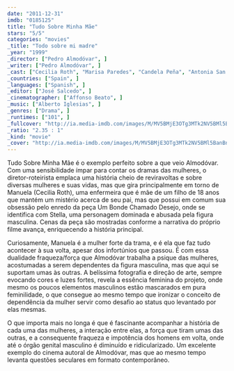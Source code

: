 ```yaml
---
date: "2011-12-31"
imdb: "0185125"
title: "Tudo Sobre Minha Mãe"
stars: "5/5"
categories: "movies"
_title: "Todo sobre mi madre"
_year: "1999"
_director: ["Pedro Almodóvar", ]
_writer: ["Pedro Almodóvar", ]
_cast: ["Cecilia Roth", "Marisa Paredes", "Candela Peña", "Antonia San Juan", "Penélope Cruz", "Rosa Maria Sardà", "Fernando Fernán Gómez", "Toni Cantó", "Eloy Azorín", ]
_countries: ["Spain", ]
_languages: ["Spanish", ]
_editor: ["José Salcedo", ]
_cinematographer: ["Affonso Beato", ]
_music: ["Alberto Iglesias", ]
_genres: ["Drama", ]
_runtimes: ["101", ]
_fullcover: "http://ia.media-imdb.com/images/M/MV5BMjE3OTg3MTk2NV5BMl5BanBnXkFtZTcwNzA4ODMyMQ@@.jpg"
_ratio: "2.35 : 1"
_kind: "movie"
_cover: "http://ia.media-imdb.com/images/M/MV5BMjE3OTg3MTk2NV5BMl5BanBnXkFtZTcwNzA4ODMyMQ@@._V1._SX77_SY140_.jpg"
---
```

Tudo Sobre Minha Mãe é o exemplo perfeito sobre a que veio Almodóvar. Com uma sensibilidade ímpar para contar os dramas das mulheres, o diretor-roteirista emplaca uma história cheio de reviravoltas e sobre diversas mulheres e suas vidas, mas que gira principalmente em torno de Manuela (Cecilia Roth), uma enfermeira que é mãe de um filho de 18 anos que mantém um mistério acerca de seu pai, mas que possui em comum sua obsessão pelo enredo da peça Um Bonde Chamado Desejo, onde se identifica com Stella, uma personagem dominada e abusada pela figura masculina. Cenas da peça são mostradas conforme a narrativa do próprio filme avança, enriquecendo a história principal.

Curiosamente, Manuela é a mulher forte da trama, e é ela que faz tudo acontecer à sua volta, apesar dos infortúnios que passou. É com essa dualidade fraqueza/força que Almodóvar trabalha a psique das mulheres, acostumadas a serem dependentes da figura masculina, mas que aqui se suportam umas às outras. A belíssima fotografia e direção de arte, sempre evocando cores e luzes fortes, revela a essência feminina do projeto, onde mesmo os poucos elementos masculinos estão mascarados em pura feminilidade, o que consegue ao mesmo tempo que ironizar o conceito de dependência da mulher servir como desafio ao status quo levantado por elas mesmas.

O que importa mais no longa é que é fascinante acompanhar a história de cada uma das mulheres, a interação entre elas, a força que tiram umas das outras, e a consequente fraqueza e impotência dos homens em volta, onde até o órgão genital masculino é diminuído e ridicularizado. Um excelente exemplo do cinema autoral de Almodóvar, mas que ao mesmo tempo levanta questões seculares em formato contemporâneo.

